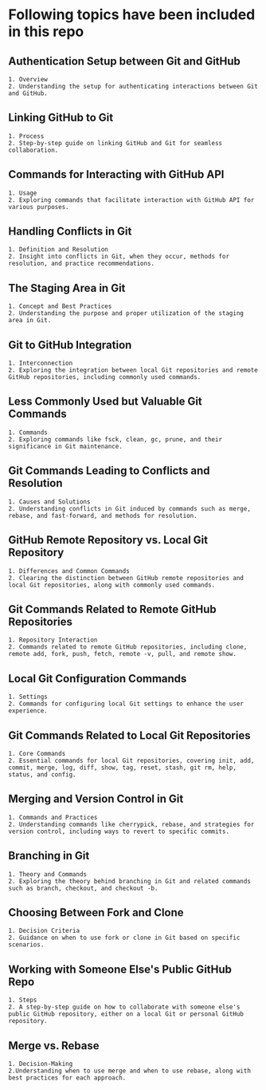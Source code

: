 # **Following topics have been included in this repo**
## Authentication Setup between Git and GitHub
```
1. Overview
2. Understanding the setup for authenticating interactions between Git and GitHub.
```
## Linking GitHub to Git
```
1. Process
2. Step-by-step guide on linking GitHub and Git for seamless collaboration.
```
## Commands for Interacting with GitHub API
```
1. Usage
2. Exploring commands that facilitate interaction with GitHub API for various purposes.
```
## Handling Conflicts in Git
```
1. Definition and Resolution
2. Insight into conflicts in Git, when they occur, methods for resolution, and practice recommendations.
```
## The Staging Area in Git
```
1. Concept and Best Practices
2. Understanding the purpose and proper utilization of the staging area in Git.
```
## Git to GitHub Integration
```
1. Interconnection
2. Exploring the integration between local Git repositories and remote GitHub repositories, including commonly used commands.
```
## Less Commonly Used but Valuable Git Commands
```
1. Commands
2. Exploring commands like fsck, clean, gc, prune, and their significance in Git maintenance.
```
## Git Commands Leading to Conflicts and Resolution
```
1. Causes and Solutions
2. Understanding conflicts in Git induced by commands such as merge, rebase, and fast-forward, and methods for resolution.
```
## GitHub Remote Repository vs. Local Git Repository
```
1. Differences and Common Commands
2. Clearing the distinction between GitHub remote repositories and local Git repositories, along with commonly used commands.
```
## Git Commands Related to Remote GitHub Repositories
```
1. Repository Interaction
2. Commands related to remote GitHub repositories, including clone, remote add, fork, push, fetch, remote -v, pull, and remote show.
```
## Local Git Configuration Commands
```
1. Settings
2. Commands for configuring local Git settings to enhance the user experience.
```
## Git Commands Related to Local Git Repositories
```
1. Core Commands
2. Essential commands for local Git repositories, covering init, add, commit, merge, log, diff, show, tag, reset, stash, git rm, help, status, and config.
```
## Merging and Version Control in Git
```
1. Commands and Practices
2. Understanding commands like cherrypick, rebase, and strategies for version control, including ways to revert to specific commits.
```
## Branching in Git
```
1. Theory and Commands
2. Exploring the theory behind branching in Git and related commands such as branch, checkout, and checkout -b.
```
## Choosing Between Fork and Clone
```
1. Decision Criteria
2. Guidance on when to use fork or clone in Git based on specific scenarios.
```
## Working with Someone Else's Public GitHub Repo
```
1. Steps
2. A step-by-step guide on how to collaborate with someone else's public GitHub repository, either on a local Git or personal GitHub repository.
```
## Merge vs. Rebase
```
1. Decision-Making
2.Understanding when to use merge and when to use rebase, along with best practices for each approach.
```
